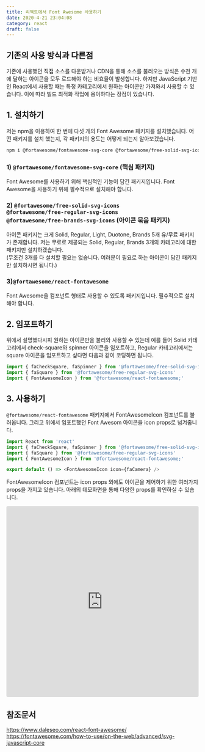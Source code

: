 ```yaml
---
title: 리액트에서 Font Awesome 사용하기
date: 2020-4-21 23:04:08
category: react
draft: false
---
```


## 기존의 사용 방식과 다른점

기존에 사용했던 직접 소스를 다운받거나 CDN을 통해 소스를 불러오는 방식은 수천 개에 달하는 아이콘을 모두 로드해야 하는 비효율이 발생합니다. 하지만 JavaScript 기반인 React에서 사용할 때는 특정 카테고리에서 원하는 아이콘만 가져와서 사용할 수 있습니다.
이에 따라 빌드 최적화 작업에 용이하다는 장점이 있습니다.

## 1. 설치하기

저는 npm을 이용하여 한 번에 다섯 개의 Font Awesome 패키지를 설치했습니다. 어떤 패키지를 설치 했는지, 각 패키지의 용도는 어떻게 되는지 알아보겠습니다.

```bash
npm i @fortawesome/fontawesome-svg-core @fortawesome/free-solid-svg-icons @fortawesome/free-regular-svg-icons @fortawesome/free-brands-svg-icons @fortawesome/react-fontawesome
```

### 1) `@fortawesome/fontawesome-svg-core` (핵심 패키지)

Font Awesome를 사용하기 위해 핵심적인 기능이 담긴 패키지입니다. Font Awesome을 사용하기 위해 필수적으로 설치해야 합니다.

### 2) `@fortawesome/free-solid-svg-icons`</br> `@fortawesome/free-regular-svg-icons`</br> `@fortawesome/free-brands-svg-icons` (아이콘 묶음 패키지)

아이콘 패키지는 크게 Solid, Regular, Light, Duotone, Brands 5개 유/무료 패키지가 존재합니다. 저는 무료로 제공되는 Solid, Regular, Brands 3개의 카테고리에 대한 패키지만 설치하겠습니다. </br>(무조건 3개를 다 설치할 필요는 없습니다. 여러분이 필요로 하는 아이콘이 담긴 패키지만 설치하시면 됩니다.)

### 3)`@fortawesome/react-fontawesome`

Font Awesome을 컴포넌트 형태로 사용할 수 있도록 패키지입니다. 필수적으로 설치해야 합니다.

## 2. 임포트하기

위에서 설명했다시피 원하는 아이콘만을 불러와 사용할 수 있는데 예를 들어 Solid 카테고리에서 check-square와 spinner 아이콘을 임포트하고, Regular 카테고리에서는 square 아이콘을 임포트하고 싶다면 다음과 같이 코딩하면 됩니다.

```javascript
import { faCheckSquare, faSpinner } from '@fortawesome/free-solid-svg-icons'
import { faSquare } from '@fortawesome/free-regular-svg-icons'
import { FontAwesomeIcon } from '@fortawesome/react-fontawesome;'
```

## 3. 사용하기

`@fortawesome/react-fontawesome` 패키지에서 FontAwesomeIcon 컴포넌트를 불러옵니다.
그리고 위에서 임포트했던 Font Awesom 아이콘을 icon props로 넘겨줍니다.

```javascript
import React from 'react'
import { faCheckSquare, faSpinner } from '@fortawesome/free-solid-svg-icons'
import { faSquare } from '@fortawesome/free-regular-svg-icons'
import { FontAwesomeIcon } from '@fortawesome/react-fontawesome;'

export default () => <FontAwesomeIcon icon={faCamera} />
```

FontAwesomeIcon 컴포넌트는 icon props 외에도 아이콘을 제어하기 위한 여러가지 props을 가지고 있습니다. 아래의 데모화면을 통해 다양한 props를 확인하실 수 있습니다.

<iframe
     src="https://codesandbox.io/embed/react-font-awesome-b6vxt?fontsize=14&hidenavigation=1&theme=dark"
     style="width:100%; height:500px; border:0; border-radius: 4px; overflow:hidden;"
     title="react-font-awesome"
     allow="accelerometer; ambient-light-sensor; camera; encrypted-media; geolocation; gyroscope; hid; microphone; midi; payment; usb; vr"
     sandbox="allow-forms allow-modals allow-popups allow-presentation allow-same-origin allow-scripts"
   ></iframe>

## 참조문서

<https://www.daleseo.com/react-font-awesome/>
<https://fontawesome.com/how-to-use/on-the-web/advanced/svg-javascript-core>
